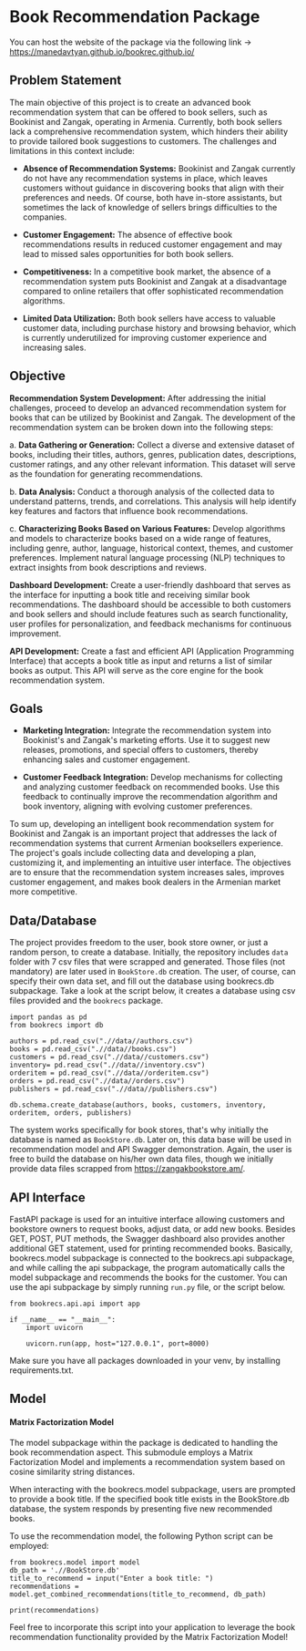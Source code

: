 # Book Recommendation Package 
You can host the website of the package via the following link -> https://manedavtyan.github.io/bookrec.github.io/ 
## Problem Statement

The main objective of this project is to create an advanced book recommendation system that can be offered to book sellers, such as Bookinist and Zangak, operating in Armenia. Currently, both book sellers lack a comprehensive recommendation system, which hinders their ability to provide tailored book suggestions to customers. The challenges and limitations in this context include:

- **Absence of Recommendation Systems:** Bookinist and Zangak currently do not have any recommendation systems in place, which leaves customers without guidance in discovering books that align with their preferences and needs. Of course, both have in-store assistants, but sometimes the lack of knowledge of sellers brings difficulties to the companies.

- **Customer Engagement:** The absence of effective book recommendations results in reduced customer engagement and may lead to missed sales opportunities for both book sellers.

- **Competitiveness:** In a competitive book market, the absence of a recommendation system puts Bookinist and Zangak at a disadvantage compared to online retailers that offer sophisticated recommendation algorithms.

- **Limited Data Utilization:** Both book sellers have access to valuable customer data, including purchase history and browsing behavior, which is currently underutilized for improving customer experience and increasing sales.

## Objective

**Recommendation System Development:** After addressing the initial challenges, proceed to develop an advanced recommendation system for books that can be utilized by Bookinist and Zangak. The development of the recommendation system can be broken down into the following steps:

a. **Data Gathering or Generation:** Collect a diverse and extensive dataset of books, including their titles, authors, genres, publication dates, descriptions, customer ratings, and any other relevant information. This dataset will serve as the foundation for generating recommendations.

b. **Data Analysis:** Conduct a thorough analysis of the collected data to understand patterns, trends, and correlations. This analysis will help identify key features and factors that influence book recommendations.

c. **Characterizing Books Based on Various Features:** Develop algorithms and models to characterize books based on a wide range of features, including genre, author, language, historical context, themes, and customer preferences. Implement natural language processing (NLP) techniques to extract insights from book descriptions and reviews.

**Dashboard Development:** Create a user-friendly dashboard that serves as the interface for inputting a book title and receiving similar book recommendations. The dashboard should be accessible to both customers and book sellers and should include features such as search functionality, user profiles for personalization, and feedback mechanisms for continuous improvement.

**API Development:** Create a fast and efficient API (Application Programming Interface) that accepts a book title as input and returns a list of similar books as output. This API will serve as the core engine for the book recommendation system.

## Goals

- **Marketing Integration:** Integrate the recommendation system into Bookinist's and Zangak's marketing efforts. Use it to suggest new releases, promotions, and special offers to customers, thereby enhancing sales and customer engagement.

- **Customer Feedback Integration:** Develop mechanisms for collecting and analyzing customer feedback on recommended books. Use this feedback to continually improve the recommendation algorithm and book inventory, aligning with evolving customer preferences.

To sum up, developing an intelligent book recommendation system for Bookinist and Zangak is an important project that addresses the lack of recommendation systems that current Armenian booksellers experience. The project's goals include collecting data and developing a plan, customizing it, and implementing an intuitive user interface. The objectives are to ensure that the recommendation system increases sales, improves customer engagement, and makes book dealers in the Armenian market more competitive.

## Data/Database

The project provides freedom to the user, book store owner, or just a random person, to create a database. Initially, the repository includes `data` folder with 7 csv files that were scrapped and generated. Those files (not mandatory) are later used  in `BookStore.db` creation. The user, of course, can specify their own data set, and fill out the database using bookrecs.db subpackage. Take a look at the script below, it creates a database using csv files provided and the `bookrecs` package. 
```{python}
import pandas as pd
from bookrecs import db

authors = pd.read_csv(".//data//authors.csv")
books = pd.read_csv(".//data//books.csv")
customers = pd.read_csv(".//data//customers.csv")
inventory= pd.read_csv(".//data//inventory.csv")
orderitem = pd.read_csv(".//data//orderitem.csv")
orders = pd.read_csv(".//data//orders.csv")
publishers = pd.read_csv(".//data//publishers.csv")

db.schema.create_database(authors, books, customers, inventory, orderitem, orders, publishers)
```
The system works specifically for book stores, that's why initially the database is named as `BookStore.db`. Later on, this data base will be used in recommendation model and API Swagger demonstration. Again, the user is free to build the database on his/her own data files, though we initially provide data files scrapped from https://zangakbookstore.am/.  

## API Interface

FastAPI package is used for an intuitive interface allowing customers and bookstore owners to request books, adjust data, or add new books. Besides GET, POST, PUT methods, the Swagger dashboard also provides another additional GET statement, used for printing recommended books. Basically, bookrecs.model subpackage is connected to the bookrecs.api subpackage, and while calling the api subpackage, the program automatically calls the model subpackage and recommends the books for the customer. You can use the api subpackage by simply running `run.py` file, or the script below.
```{python}
from bookrecs.api.api import app

if __name__ == "__main__":
    import uvicorn

    uvicorn.run(app, host="127.0.0.1", port=8000)
```
Make sure you have all packages downloaded in your venv, by installing requirements.txt.

## Model

#### Matrix Factorization Model 
The model subpackage within the package is dedicated to handling the book recommendation aspect. This submodule employs a Matrix Factorization Model and implements a recommendation system based on cosine similarity string distances.

When interacting with the bookrecs.model subpackage, users are prompted to provide a book title. If the specified book title exists in the BookStore.db database, the system responds by presenting five new recommended books.

To use the recommendation model, the following Python script can be employed:

```{python}
from bookrecs.model import model
db_path = './/BookStore.db'
title_to_recommend = input("Enter a book title: ")
recommendations = model.get_combined_recommendations(title_to_recommend, db_path)

print(recommendations)
```
Feel free to incorporate this script into your application to leverage the book recommendation functionality provided by the Matrix Factorization Model!